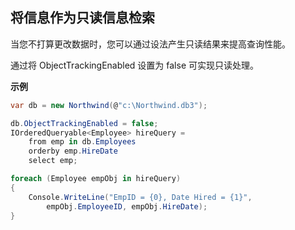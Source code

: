 ## 将信息作为只读信息检索

当您不打算更改数据时，您可以通过设法产生只读结果来提高查询性能。

通过将 ObjectTrackingEnabled 设置为 false 可实现只读处理。

**示例**

```cs
var db = new Northwind(@"c:\Northwind.db3");

db.ObjectTrackingEnabled = false;
IOrderedQueryable<Employee> hireQuery =
    from emp in db.Employees
    orderby emp.HireDate
    select emp;

foreach (Employee empObj in hireQuery)
{
    Console.WriteLine("EmpID = {0}, Date Hired = {1}",
        empObj.EmployeeID, empObj.HireDate);
}
```